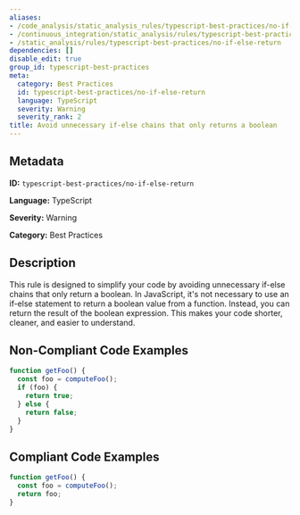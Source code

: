 ```yaml
---
aliases:
- /code_analysis/static_analysis_rules/typescript-best-practices/no-if-else-return
- /continuous_integration/static_analysis/rules/typescript-best-practices/no-if-else-return
- /static_analysis/rules/typescript-best-practices/no-if-else-return
dependencies: []
disable_edit: true
group_id: typescript-best-practices
meta:
  category: Best Practices
  id: typescript-best-practices/no-if-else-return
  language: TypeScript
  severity: Warning
  severity_rank: 2
title: Avoid unnecessary if-else chains that only returns a boolean
---
```

<!--  SOURCED FROM https://github.com/DataDog/datadog-static-analyzer-rule-docs -->


## Metadata
**ID:** `typescript-best-practices/no-if-else-return`

**Language:** TypeScript

**Severity:** Warning

**Category:** Best Practices

## Description
This rule is designed to simplify your code by avoiding unnecessary if-else chains that only return a boolean. In JavaScript, it's not necessary to use an if-else statement to return a boolean value from a function. Instead, you can return the result of the boolean expression. This makes your code shorter, cleaner, and easier to understand.

## Non-Compliant Code Examples
```typescript
function getFoo() {
  const foo = computeFoo();
  if (foo) {
    return true;
  } else {
    return false;
  }
}
```

## Compliant Code Examples
```typescript
function getFoo() {
  const foo = computeFoo();
  return foo;
}
```
